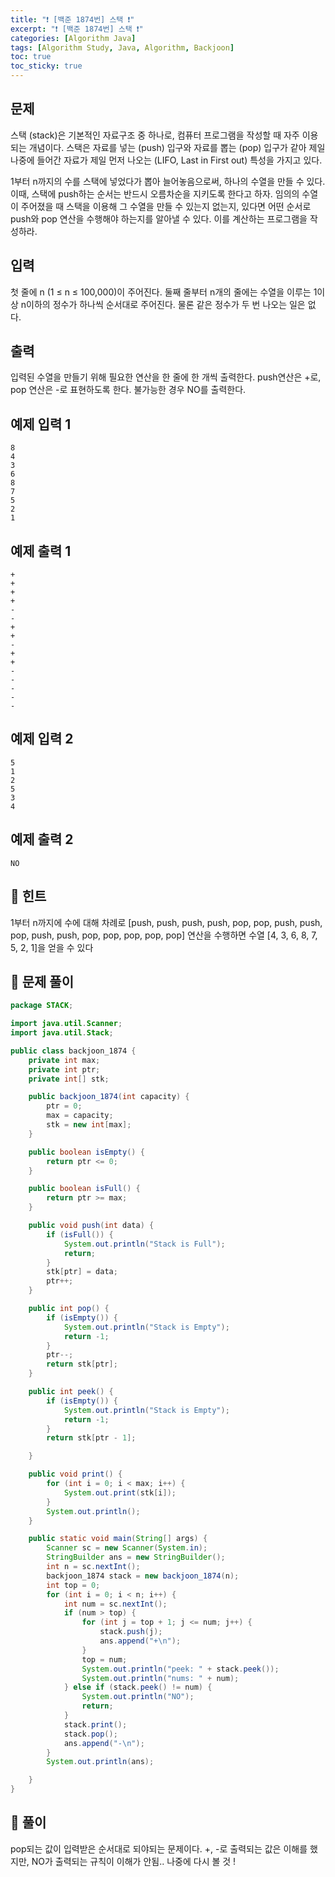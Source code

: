 ```yaml
---
title: "❗ [백준 1874번] 스택 ❗"
excerpt: "❗ [백준 1874번] 스택 ❗"
categories: [Algorithm Java]
tags: [Algorithm Study, Java, Algorithm, Backjoon]
toc: true
toc_sticky: true
---
```


## 문제

스택 (stack)은 기본적인 자료구조 중 하나로, 컴퓨터 프로그램을 작성할 때 자주 이용되는 개념이다. 스택은 자료를 넣는 (push) 입구와 자료를 뽑는 (pop) 입구가 같아 제일 나중에 들어간 자료가 제일 먼저 나오는 (LIFO, Last in First out) 특성을 가지고 있다.

1부터 n까지의 수를 스택에 넣었다가 뽑아 늘어놓음으로써, 하나의 수열을 만들 수 있다. 이때, 스택에 push하는 순서는 반드시 오름차순을 지키도록 한다고 하자. 임의의 수열이 주어졌을 때 스택을 이용해 그 수열을 만들 수 있는지 없는지, 있다면 어떤 순서로 push와 pop 연산을 수행해야 하는지를 알아낼 수 있다. 이를 계산하는 프로그램을 작성하라.

## 입력

첫 줄에 n (1 ≤ n ≤ 100,000)이 주어진다. 둘째 줄부터 n개의 줄에는 수열을 이루는 1이상 n이하의 정수가 하나씩 순서대로 주어진다. 물론 같은 정수가 두 번 나오는 일은 없다.

## 출력

입력된 수열을 만들기 위해 필요한 연산을 한 줄에 한 개씩 출력한다. push연산은 +로, pop 연산은 -로 표현하도록 한다. 불가능한 경우 NO를 출력한다.

## 예제 입력 1

```
8
4
3
6
8
7
5
2
1
```

## 예제 출력 1

```
+
+
+
+
-
-
+
+
-
+
+
-
-
-
-
-
```

## 예제 입력 2

```
5
1
2
5
3
4
```

## 예제 출력 2

```
NO
```

## 📌 힌트

1부터 n까지에 수에 대해 차례로 [push, push, push, push, pop, pop, push, push, pop, push, push, pop, pop, pop, pop, pop] 연산을 수행하면 수열 [4, 3, 6, 8, 7, 5, 2, 1]을 얻을 수 있다

## 📌 문제 풀이

```java
package STACK;

import java.util.Scanner;
import java.util.Stack;

public class backjoon_1874 {
    private int max;
    private int ptr;
    private int[] stk;

    public backjoon_1874(int capacity) {
        ptr = 0;
        max = capacity;
        stk = new int[max];
    }

    public boolean isEmpty() {
        return ptr <= 0;
    }

    public boolean isFull() {
        return ptr >= max;
    }

    public void push(int data) {
        if (isFull()) {
            System.out.println("Stack is Full");
            return;
        }
        stk[ptr] = data;
        ptr++;
    }

    public int pop() {
        if (isEmpty()) {
            System.out.println("Stack is Empty");
            return -1;
        }
        ptr--;
        return stk[ptr];
    }

    public int peek() {
        if (isEmpty()) {
            System.out.println("Stack is Empty");
            return -1;
        }
        return stk[ptr - 1];

    }

    public void print() {
        for (int i = 0; i < max; i++) {
            System.out.print(stk[i]);
        }
        System.out.println();
    }

    public static void main(String[] args) {
        Scanner sc = new Scanner(System.in);
        StringBuilder ans = new StringBuilder();
        int n = sc.nextInt();
        backjoon_1874 stack = new backjoon_1874(n);
        int top = 0;
        for (int i = 0; i < n; i++) {
            int num = sc.nextInt();
            if (num > top) {
                for (int j = top + 1; j <= num; j++) {
                    stack.push(j);
                    ans.append("+\n");
                }
                top = num;
                System.out.println("peek: " + stack.peek());
                System.out.println("nums: " + num);
            } else if (stack.peek() != num) {
                System.out.println("NO");
                return;
            }
            stack.print();
            stack.pop();
            ans.append("-\n");
        }
        System.out.println(ans);

    }
}
```

## 📌 풀이

pop되는 값이 입력받은 순서대로 되야되는 문제이다. +, -로 출력되는 값은 이해를 했지만, NO가 출력되는 규칙이 이해가 안됨.. 나중에 다시 볼 것 !
